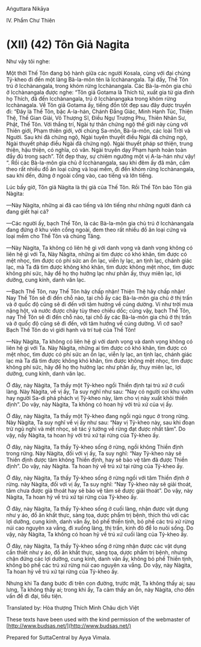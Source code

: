 Aṅguttara Nikāya

IV. Phẩm Chư Thiên

# (XII) (42) Tôn Giả Nagita

Như vậy tôi nghe:

Một thời Thế Tôn đang bộ hành giữa các người Kosala, cùng với đại chúng Tỷ-kheo đi đến một làng Bà-la-môn tên là Icchànangala. Tại đấy, Thế Tôn trú ở Icchànangala, trong khóm rừng Icchànangala. Các Bà-la-môn gia chủ ở Icchànangala được nghe: “Tôn giả Gotama là Thích tử, xuất gia từ gia đình họ Thích, đã đến Icchànangala, trú ở Icchànangaka trong khóm rừng Icchànagala. Về Tôn giả Gotama ấy, tiếng đồn tốt đẹp sau đây được truyền đi: “Ðây là Thế Tôn, bậc A-la-hán, Chánh Ðẳng Giác, Minh Hạnh Túc, Thiện Thệ, Thế Gian Giải, Vô Thượng Sĩ, Ðiều Ngự Trượng Phu, Thiên Nhân Sư, Phật, Thế Tôn. Với thắng trí, Ngài tự thân chứng ngộ thế giới này cùng với Thiên giới, Phạm thiên giới, với chúng Sa-môn, Bà-la-môn, các loài Trời và Người. Sau khi đã chứng ngộ, Ngài tuyên thuyết điều Ngài đã chứng ngộ, Ngài thuyết pháp điều Ngài đã chứng ngộ. Ngài thuyết pháp sơ thiện, trung thiện, hậu thiện, có nghĩa, có văn. Ngài truyền dạy Phạm hạnh hoàn toàn đầy đủ trong sạch”. Tốt đẹp thay, sự chiêm ngưỡng một vị A-la-hán như vậy! “. Rồi các Bà-la-môn gia chủ ở Icchànangala, sau khi đêm ấy đã mãn, cầm theo rất nhiều đồ ăn loại cứng và loại mềm, đi đến khóm rừng Icchànangala, sau khi đến, đứng ở ngoài cổng vào, cao tiếng và lớn tiếng.

Lúc bấy giờ, Tôn giả Nàgita là thị giả của Thế Tôn. Rồi Thế Tôn bảo Tôn giả Nàgita:

—Này Nàgita, những ai đã cao tiếng và lớn tiếng như những người đánh cá đang giết hại cá?

—Các người ấy, bạch Thế Tôn, là các Bà-la-môn gia chủ trú ở Icchànangala đang đứng ở khu viên cổng ngoài, đem theo rất nhiều đồ ăn loại cứng và loại mềm cho Thế Tôn và chúng Tăng.

—Này Nàgita, Ta không có liên hệ gì với danh vọng và danh vọng không có liên hệ gì với Ta, Này Nàgita, những ai tìm được có khó khăn, tìm được có mệt nhọc, tìm được có phí sức an ổn lạc, viễn ly lạc, an tịnh lạc, chánh giác lạc, mà Ta đã tìm được không khó khăn, tìm được không mệt nhọc, tìm được không phí sức, hãy để họ thọ hưởng lạc như phân ấy, thụy miên lạc, lợi dưỡng, cung kính, danh văn lạc.

—Bạch Thế Tôn, nay Thế Tôn hãy chấp nhận! Thiện Thệ hãy chấp nhận! Nay Thế Tôn sẽ đi đến chỗ nào, tại chỗ ấy các Bà-la-môn gia chủ ở thị trấn và ở quốc độ cũng sẽ đi đến với tâm hướng về cúng dường. Ví như trời mưa nặng hột, và nước được chảy tùy theo chiều dốc; cũng vậy, bạch Thế Tôn, nay Thế Tôn sẽ đi đến chỗ nào, tại chỗ ấy các Bà-la-môn gia chủ ở thị trấn và ở quốc độ cũng sẽ đi đến, với tâm hướng về cúng dường. Vì cớ sao? Bạch Thế Tôn do vì giới hạnh và trí tuệ của Thế Tôn!

—Này Nàgita, Ta không có liên hệ gì với danh vọng và danh vọng không có liên hệ gì với Ta. Này Nàgita, những ai tìm được có khó khăn, tìm được có mệt nhọc, tìm được có phí sức an ổn lạc, viễn ly lạc, an tịnh lạc, chánh giác lạc mà Ta đã tìm được không khó khăn, tìm được không mệt nhọc, tìm được không phí sức, hãy để họ thọ hưởng lạc như phân ấy, thụy miên lạc, lợi dưỡng, cung kính, danh văn lạc.

Ở đây, này Nàgita, Ta thấy một Tỷ-kheo ngồi Thiền định tại trú xứ ở cuối làng. Này Nàgita, về vị ấy, Ta suy nghĩ như sau: “Nay có người coi khu vườn hay người Sa-di phá phách vị Tỷ-kheo này, làm cho vị này xuất khỏi thiền định”. Do vậy, này Nàgita, Ta không có hoan hỷ với trú xứ của vị ấy.

Ở đây, này Nàgita, Ta thấy một Tỷ-kheo đang ngồi ngủ ngục ở trong rừng. Này Nàgita, Ta suy nghĩ về vị ấy như sau: “Nay vị Tỷ-kheo này, sau khi đoạn trừ ngủ nghỉ và mệt nhọc, sẽ tác ý tưởng về rừng đạt được nhất tâm”. Do vậy, nầy Nàgita, ta hoan hỷ với trú xứ tại rừng của Tỷ-kheo ấy.

Ở đây, này Nàgita, Ta thấy Tỷ-kheo sống ở rừng, ngồi không Thiền định trong rừng. Này Nàgita, đối với vị ấy, Ta suy nghĩ: “Nay Tỷ-kheo này sẽ Thiền định được tâm không Thiền định, hay sẽ bảo vệ tâm đã được Thiền định”. Do vậy, này Nàgita. Ta hoan hỷ về trú xứ tại rừng của Tỷ-kheo ấy.

Ở đây, này Nàgita, Ta thấy Tỷ-kheo sống ở rừng ngồi với tâm Thiền định ở rừng. này Nàgita, đối với vị ấy, Ta suy nghĩ: “Nay Tỷ-kheo này sẽ giải thoát, tâm chưa được giả thoát hay sẽ bảo vệ tâm sẽ được giải thoát”. Do vậy, này Nàgita, Ta hoan hỷ về trú xứ tại rừng của Tỷ-kheo ấy.

Ở đây, này Nàgita, Ta thấy Tỷ-kheo sống ở cuối làng, nhận được vật dụng như y áo, đồ ăn khất thực, sàng tọa, dược phẩm trị bệnh, thích thú với các lợi dưỡng, cung kính, danh văn ấy, bỏ phế thiền tịnh, bỏ phế các trú xứ rừng núi cao nguyên xa vắng, đi xuống làng, thị trấn, kinh đô để lo nuôi sống. Do vậy, này Nàgita, Ta không có hoan hỷ về trú xứ cuối làng của Tỷ-kheo ấy.

Ở đây, này Nàgita, Ta thấy Tỷ-kheo sống ở rừng nhận được các vật dụng cần thiết như y áo, đồ ăn khất thực, sàng tọa, dược phẩm trị bệnh, nhưng chận đứng các lợi dưỡng, cung kính, danh văn ấy, không bỏ phế Thiền tịnh, không bỏ phế các trú xứ rừng núi cao nguyên xa vắng. Do vậy, này Nàgita, Ta hoan hỷ về trú xứ tại rừng của Tỷ-kheo ấy.

Nhưng khi Ta đang bước đi trên con đường, trước mặt, Ta không thấy ai; sau lưng, Ta không thấy ai; trong khi ấy, Ta cảm thấy an ổn, này Nàgita, cho đến vấn đề đi đại, tiểu tiện.

Translated by: Hòa thượng Thích Minh Châu dịch Việt

These texts have been used with the kind permission of the webmaster of [http://www.budsas.net/](http://www.budsas.net/)

Prepared for SuttaCentral by Ayya Vimala.